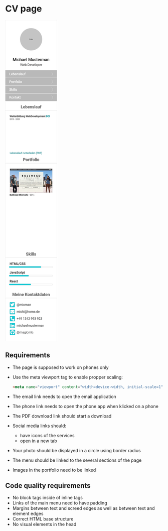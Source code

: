 # CV page

![layout](drafts/page.png "CV page")

## Requirements
- The page is supposed to work on phones only
- Use the meta viewport tag to enable propper scaling:
  ```html
  <meta name="viewport" content="width=device-width, initial-scale=1">
  ```
- The email link needs to open the email application
- The phone link needs to open the phone app when klicked on a phone
- The PDF download link should start a download
- Social media links should:
  - have icons of the services
  - open in a new tab
  
- Your photo should be displayed in a circle using border radius
- The menu should be linked to the several sections of the page
- Images in the portfolio need to be linked

## Code quality requirements
- No block tags inside of inline tags
- Links of the main menu need to have padding
- Margins between text and screed edges as well as between text and element edges
- Correct HTML base structure
- No visual elements in the head
